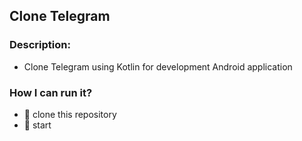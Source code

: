 ## Clone Telegram

### Description: 
- Clone Telegram using Kotlin for development Android application

### How I can run it?
- :rocket: clone this repository
- :rocket: start
